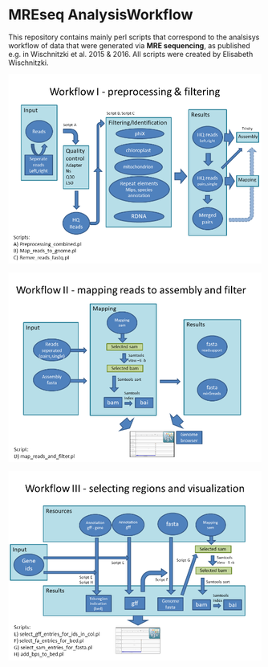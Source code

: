 # MREseq AnalysisWorkflow

This repository contains mainly perl scripts that correspond to the analsisys workflow of data that were generated via __MRE sequencing__, as published e.g. in Wischnitzki et al. 2015 & 2016. All scripts were created by Elisabeth Wischnitzki.

![Workflow I](/img/Workflow1.PNG)

![Workflow II](/img/Workflow2.PNG)

![Workflow III](/img/Workflow3.PNG)


